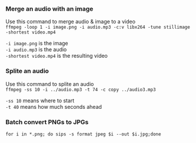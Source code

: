 ### Merge an audio with an image  

Use this command to merge audio & image to a video    
`ffmpeg -loop 1 -i image.png -i audio.mp3 -c:v libx264 -tune stillimage -shortest video.mp4`

`-i image.png`  is the image    
`-i audio.mp3`  is the audio    
`-shortest video.mp4` is the resulting video    

### Splite an audio   

Use this command to splite an audio   
`ffmpeg -ss 10 -i ../audio.mp3 -t 74 -c copy ../audio3.mp3`   

`-ss 10`  means where to start  
`-t 40`   means how much seconds ahead  


### Batch convert PNGs to JPGs    
`for i in *.png; do sips -s format jpeg $i --out $i.jpg;done`
